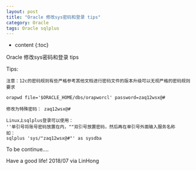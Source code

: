 ```yaml
---
layout: post
title: "Oracle 修改sys密码和登录 tips"
category: Oracle
tags: Oracle sqlplus
---
```


* content
{:toc}




Oracle 修改sys密码和登录 tips


Tips:
	
	注意：12c的密码规则有些严格参考其他文档进行密码文件的版本升级可以无视严格的密码规则要求
	
	orapwd file='$ORACLE_HOME/dbs/orapworcl' password=zaq12wsx@#
	
	修改为特殊密码： zaq12wsx@#
	
	Linux上sqlplus登录可以使用： 
	''单引号将账号密码放置在内，""双引号放置密码，然后再在单引号外面输入服务名称
	如：
	sqlplus 'sys/"zaq12wsx@#"' as sysdba
	


To be continue....

Have a good life! 2018/07 via LinHong


